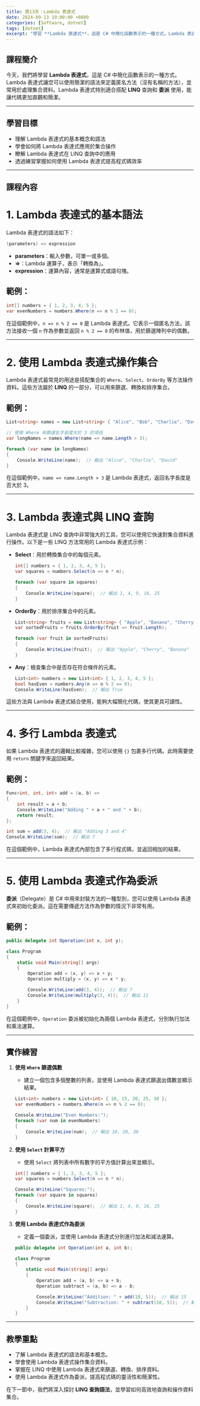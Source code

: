 ```yaml
---
title: 第13天：Lambda 表達式
date: 2024-09-13 19:00:00 +0800
categories: [Software, dotnet]
tags: [dotnet] 
excerpt: "學習 **Lambda 表達式**，這是 C# 中簡化函數表示的一種方式。Lambda 表達式讓您可以使用簡潔的語法來定義匿名方法（沒有名稱的方法），並常用於處理集合資料。Lambda 表達式特別適合搭配 **LINQ** 查詢和 **委派** 使用，能讓代碼更加直觀和簡潔"
---
```


## 課程簡介

今天，我們將學習 **Lambda 表達式**，這是 C# 中簡化函數表示的一種方式。Lambda 表達式讓您可以使用簡潔的語法來定義匿名方法（沒有名稱的方法），並常用於處理集合資料。Lambda 表達式特別適合搭配 **LINQ** 查詢和 **委派** 使用，能讓代碼更加直觀和簡潔。

---

## 學習目標
- 理解 Lambda 表達式的基本概念和語法
- 學會如何將 Lambda 表達式應用於集合操作
- 瞭解 Lambda 表達式在 LINQ 查詢中的應用
- 透過練習掌握如何使用 Lambda 表達式提高程式碼效率

---

## 課程內容

# 1. Lambda 表達式的基本語法

Lambda 表達式的語法如下：

```csharp
(parameters) => expression
```

- **parameters**：輸入參數，可單一或多個。
- **=>**：Lambda 運算子，表示「轉換為」。
- **expression**：運算內容，通常是運算式或語句塊。

## 範例：

```csharp
int[] numbers = { 1, 2, 3, 4, 5 };
var evenNumbers = numbers.Where(n => n % 2 == 0);
```

在這個範例中，`n => n % 2 == 0` 是 Lambda 表達式。它表示一個匿名方法，該方法接收一個 `n` 作為參數並返回 `n % 2 == 0` 的布林值，用於篩選陣列中的偶數。

---

# 2. 使用 Lambda 表達式操作集合

Lambda 表達式最常見的用途是搭配集合的 `Where`、`Select`、`OrderBy` 等方法操作資料。這些方法屬於 **LINQ** 的一部分，可以用來篩選、轉換和排序集合。

## 範例：

```csharp
List<string> names = new List<string> { "Alice", "Bob", "Charlie", "David" };

// 使用 Where 來篩選名字長度大於 3 的項目
var longNames = names.Where(name => name.Length > 3);

foreach (var name in longNames)
{
    Console.WriteLine(name);  // 輸出 "Alice", "Charlie", "David"
}
```

在這個範例中，`name => name.Length > 3` 是 Lambda 表達式，返回名字長度是否大於 3。

---

# 3. Lambda 表達式與 LINQ 查詢

Lambda 表達式是 LINQ 查詢中非常強大的工具，您可以使用它快速對集合資料進行操作。以下是一些 LINQ 方法常用的 Lambda 表達式示例：

- **Select**：用於轉換集合中的每個元素。
  
  ```csharp
  int[] numbers = { 1, 2, 3, 4, 5 };
  var squares = numbers.Select(n => n * n);
  
  foreach (var square in squares)
  {
      Console.WriteLine(square);  // 輸出 1, 4, 9, 16, 25
  }
  ```

- **OrderBy**：用於排序集合中的元素。
  
  ```csharp
  List<string> fruits = new List<string> { "Apple", "Banana", "Cherry" };
  var sortedFruits = fruits.OrderBy(fruit => fruit.Length);
  
  foreach (var fruit in sortedFruits)
  {
      Console.WriteLine(fruit);  // 輸出 "Apple", "Cherry", "Banana"
  }
  ```

- **Any**：檢查集合中是否存在符合條件的元素。
  
  ```csharp
  List<int> numbers = new List<int> { 1, 2, 3, 4, 5 };
  bool hasEven = numbers.Any(n => n % 2 == 0);
  Console.WriteLine(hasEven);  // 輸出 True
  ```

這些方法與 Lambda 表達式結合使用，能夠大幅簡化代碼，使其更具可讀性。

---

# 4. 多行 Lambda 表達式

如果 Lambda 表達式的邏輯比較複雜，您可以使用 `{}` 包裹多行代碼。此時需要使用 `return` 關鍵字來返回結果。

## 範例：

```csharp
Func<int, int, int> add = (a, b) =>
{
    int result = a + b;
    Console.WriteLine("Adding " + a + " and " + b);
    return result;
};

int sum = add(3, 4);  // 輸出 "Adding 3 and 4"
Console.WriteLine(sum);  // 輸出 7
```

在這個範例中，Lambda 表達式內部包含了多行程式碼，並返回相加的結果。

---

# 5. 使用 Lambda 表達式作為委派

**委派**（Delegate）是 C# 中用來封裝方法的一種型別，您可以使用 Lambda 表達式來初始化委派。這在需要傳遞方法作為參數的情況下非常有用。

## 範例：

```csharp
public delegate int Operation(int x, int y);

class Program
{
    static void Main(string[] args)
    {
        Operation add = (x, y) => x + y;
        Operation multiply = (x, y) => x * y;

        Console.WriteLine(add(3, 4));  // 輸出 7
        Console.WriteLine(multiply(3, 4));  // 輸出 12
    }
}
```

在這個範例中，`Operation` 委派被初始化為兩個 Lambda 表達式，分別執行加法和乘法運算。

---

## 實作練習

1. **使用 `Where` 篩選偶數**
   - 建立一個包含多個整數的列表，並使用 Lambda 表達式篩選出偶數並顯示結果。
   
   ```csharp
   List<int> numbers = new List<int> { 10, 15, 20, 25, 30 };
   var evenNumbers = numbers.Where(n => n % 2 == 0);

   Console.WriteLine("Even Numbers:");
   foreach (var num in evenNumbers)
   {
       Console.WriteLine(num);  // 輸出 10, 20, 30
   }
   ```

2. **使用 `Select` 計算平方**
   - 使用 `Select` 將列表中所有數字的平方值計算出來並顯示。
   
   ```csharp
   int[] numbers = { 1, 2, 3, 4, 5 };
   var squares = numbers.Select(n => n * n);

   Console.WriteLine("Squares:");
   foreach (var square in squares)
   {
       Console.WriteLine(square);  // 輸出 1, 4, 9, 16, 25
   }
   ```

3. **使用 Lambda 表達式作為委派**
   - 定義一個委派，並使用 Lambda 表達式分別進行加法和減法運算。
   
   ```csharp
   public delegate int Operation(int a, int b);

   class Program
   {
       static void Main(string[] args)
       {
           Operation add = (a, b) => a + b;
           Operation subtract = (a, b) => a - b;

           Console.WriteLine("Addition: " + add(10, 5));  // 輸出 15
           Console.WriteLine("Subtraction: " + subtract(10, 5));  // 輸出 5
       }
   }
   ```

---

## 教學重點
- 了解 Lambda 表達式的語法和基本概念。
- 學會使用 Lambda 表達式操作集合資料。
- 掌握在 LINQ 中使用 Lambda 表達式來篩選、轉換、排序資料。
- 使用 Lambda 表達式作為委派，提高程式碼的靈活性和簡潔性。

在下一節中，我們將深入探討 **LINQ 查詢語法**，並學習如何高效地查詢和操作資料集合。
